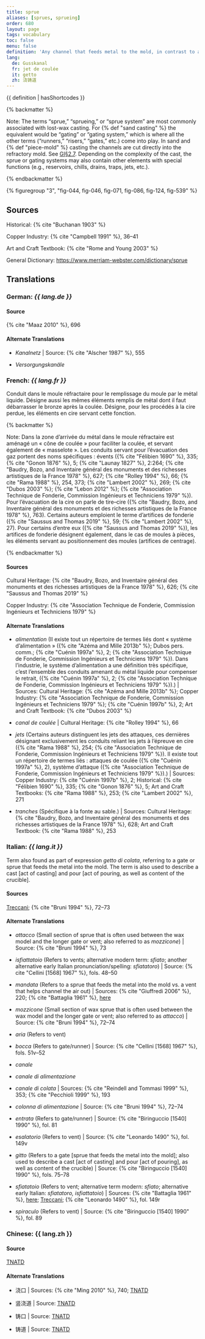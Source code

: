 ```yaml
---
title: sprue
aliases: [sprues, sprueing]
order: 680
layout: page
tags: vocabulary
toc: false
menu: false
definition: 'Any channel that feeds metal to the mold, in contrast to a vent, which lets air escape. Both sprues and vents make up the “sprue system,” which circulates bronze from the pouring cup through the {% def "refractory mold" %} and allows air and casting vapors such as steam to be released. In {% def "lost-wax casting" %}, “sprue” is the term used for the solid wax rods (rarely reeds or terra-cotta pipes) used to create the channels in the mold. Sprues are also the solid metal that has filled the channels upon cooling, which is generally removed during {% def "fettling" %}.'
lang:
  de: Gusskanal
  fr: jet de coulée
  it: getto
  zh: 浇铸道
---
```


{{ definition | hasShortcodes }}

{% backmatter %}

Note: The terms “sprue,” “sprueing,” or “sprue system” are most commonly associated with lost-wax casting. For {% def "sand casting" %} the equivalent would be “gating” or “gating system,” which is where all the other terms (“runners,” “risers,” “gates,” etc.) come into play. In sand and {% def "piece-mold" %} casting the channels are cut directly into the refractory mold. See [GI§2.7](/intro/#S2.7). Depending on the complexity of the cast, the sprue or gating systems may also contain other elements with special functions (e.g., reservoirs, chills, drains, traps, jets, etc.).

{% endbackmatter %}

{% figuregroup "3", "fig-044, fig-046, fig-071, fig-086, fig-124, fig-539" %}

## Sources

Historical: {% cite "Buchanan 1903" %}

Copper Industry: {% cite "Campbell 1991" %}, 36–41

Art and Craft Textbook: {% cite "Rome and Young 2003" %}

General Dictionary: <https://www.merriam-webster.com/dictionary/sprue>

## Translations

<div class="accordion">

### **German**: *{{ lang.de }}*

#### Source

{% cite "Maaz 2010" %}, 696

#### Alternate Translations

- *Kanalnetz* | Source: {% cite "Alscher 1987" %}, 555

- *Versorgungskanäle*

### **French**: *{{ lang.fr }}*

Conduit dans le moule réfractaire pour le remplissage du moule par le métal liquide. Désigne aussi les mêmes éléments remplis de métal dont il faut débarrasser le bronze après la coulée. Désigne, pour les procédés à la cire perdue, les éléments en cire servant cette fonction.

{% backmatter %}

Note: Dans la zone d’arrivée du métal dans le moule réfractaire est aménagé un « cône de coulée » pour faciliter la coulée, et servant également de « masselote ». Les conduits servant pour l’évacuation des gaz portent des noms spécifiques : évents ({% cite "Félibien 1690" %}, 335; {% cite "Gonon 1876" %}, 5; {% cite "Launay 1827" %}, 2:264; {% cite "Baudry, Bozo, and Inventaire général des monuments et des richesses artistiques de la France 1978" %}, 627; {% cite "Rolley 1994" %}, 66; {% cite "Rama 1988" %}, 254, 373; {% cite "Lambert 2002" %}, 269; {% cite "Dubos 2003" %}; {% cite "Lebon 2012" %}; {% cite "Association Technique de Fonderie, Commission Ingénieurs et Techniciens 1979" %}). Pour l’évacuation de la cire on parle de tire–cire ({% cite "Baudry, Bozo, and Inventaire général des monuments et des richesses artistiques de la France 1978" %}, 763). Certains auteurs emploient le terme d’artifices de fonderie ({% cite "Saussus and Thomas 2019" %}, 59; {% cite "Lambert 2002" %}, 27). Pour certains d’entre eux ({% cite "Saussus and Thomas 2019" %}), les artifices de fonderie désignent également, dans le cas de moules à pièces, les éléments servant au positionnement des moules (artifices de centrage).

{% endbackmatter %}

#### Sources

Cultural Heritage: {% cite "Baudry, Bozo, and Inventaire général des monuments et des richesses artistiques de la France 1978" %}, 626; {% cite "Saussus and Thomas 2019" %}

Copper Industry: {% cite "Association Technique de Fonderie, Commission Ingénieurs et Techniciens 1979" %}

#### Alternate Translations

- *alimentation* (Il existe tout un répertoire de termes liés dont « système d’alimentation » ({% cite "Azéma and Mille 2013b" %}; Dubos pers. comm.; {% cite "Cuénin 1997a" %}, 2; {% cite "Association Technique de Fonderie, Commission Ingénieurs et Techniciens 1979" %}). Dans l’industrie, le système d’alimentation a une définition très spécifique, c’est l’ensemble des conduits amenant du métal liquide pour compenser le retrait, ({% cite "Cuénin 1997a" %}, 2; {% cite "Association Technique de Fonderie, Commission Ingénieurs et Techniciens 1979" %}).) | Sources: Cultural Heritage: {% cite "Azéma and Mille 2013b" %}; Copper Industry: {% cite "Association Technique de Fonderie, Commission Ingénieurs et Techniciens 1979" %}; {% cite "Cuénin 1997b" %}, 2; Art and Craft Textbook: {% cite "Dubos 2003" %}

- *canal de coulée* | Cultural Heritage: {% cite "Rolley 1994" %}, 66

- *jets* (Certains auteurs distinguent les jets des attaques, ces dernières désignant exclusivement les conduits reliant les jets à l’épreuve en cire ({% cite "Rama 1988" %}, 254; {% cite "Association Technique de Fonderie, Commission Ingénieurs et Techniciens 1979" %}). Il existe tout un répertoire de termes liés : attaques de coulée ({% cite "Cuénin 1997a" %}, 2), système d’attaque ({% cite "Association Technique de Fonderie, Commission Ingénieurs et Techniciens 1979" %}).) | Sources: Copper Industry: {% cite "Cuénin 1997b" %}, 2; Historical: {% cite "Félibien 1690" %}, 335; {% cite "Gonon 1876" %}, 5; Art and Craft Textbooks: {% cite "Rama 1988" %}, 253; {% cite "Lambert 2002" %}, 271

- *tranches* (Spécifique à la fonte au sable.) | Sources: Cultural Heritage: {% cite "Baudry, Bozo, and Inventaire général des monuments et des richesses artistiques de la France 1978" %}, 628; Art and Craft Textbook: {% cite "Rama 1988" %}, 253

### **Italian**: *{{ lang.it }}*

Term also found as part of expression *getto di colata*, referring to a gate or sprue that feeds the metal into the mold. The term is also used to describe a cast [act of casting] and pour [act of pouring, as well as content of the crucible].

#### Sources

[Treccani](https://www.treccani.it/enciclopedia/fusione_%28Enciclopedia-Italiana%29/); {% cite "Bruni 1994" %}, 72–73

#### Alternate Translations

- *attacco* (Small section of sprue that is often used between the wax model and the longer gate or vent; also referred to as *mozzicone*) | Source: {% cite "Bruni 1994" %}, 73

- *isfiattatoio* (Refers to vents; alternative modern term: *sfiato*; another alternative early Italian pronunciation/spelling: *sfiatatoro*) | Source: {% cite "Cellini [1568] 1967" %}, fols. 48–50

- *mandata* (Refers to a sprue that feeds the metal into the mold vs. a vent that helps channel the air out) | Sources: {% cite "Giuffredi 2006" %}, 220; {% cite "Battaglia 1961" %}, [here](http://www.gdli.it/pdf_viewer/Scripts/pdf.js/web/viewer.asp?file=/PDF/GDLI09/GDLI_09_ocr_632.pdf&parola=mandata)

- *mozzicone* (Small section of wax sprue that is often used between the wax model and the longer gate or vent; also referred to as *attacco*) | Source: {% cite "Bruni 1994" %}, 72–74

- *aria* (Refers to vent)

- *bocca* (Refers to gate/runner) | Source: {% cite "Cellini [1568] 1967" %}, fols. 51v–52

- *canale*

- *canale di alimentazione*

- *canale di colata* | Sources: {% cite "Reindell and Tommasi 1999" %}, 353; {% cite "Pecchioli 1999" %}, 193

- *colonna di alimentazione* | Source: {% cite "Bruni 1994" %}, 72–74

- *entrata* (Refers to gate/runner) | Source: {% cite "Biringuccio [1540] 1990" %}, fol. 81

- *esalatorio* (Refers to vent) | Source: {% cite "Leonardo 1490" %}, fol. 149v

- *gitto* (Refers to a gate [sprue that feeds the metal into the mold]; also used to describe a cast [act of casting] and pour [act of pouring], as well as content of the crucible) | Source: {% cite "Biringuccio [1540] 1990" %}, fols. 75–78

- *sfiatatoio* (Refers to vent; alternative term modern: *sfiato*; alternative early Italian: *sfiatatoro, isfiattatoio*) | Sources: {% cite "Battaglia 1961" %}, [here](http://www.gdli.it/pdf_viewer/Scripts/pdf.js/web/viewer.asp?file=/PDF/GDLI18/GDLI_18_ocr_882.pdf&parola=sfiatatoio); [Treccani](https://www.treccani.it/enciclopedia/fusione_%28Enciclopedia-Italiana%29/); {% cite "Leonardo 1490" %}, fol. 149r

- *spiraculo* (Refers to vent) | Source: {% cite "Biringuccio [1540] 1990" %}, fol. 89

### **Chinese**: {{ lang.zh }}

#### Source

[TNATD](https://terms.naer.edu.tw/detail/3505809/?index=5)

#### Alternate Translations

- 浇口 | Sources: {% cite "Ming 2010" %}, 740; [TNATD](https://terms.naer.edu.tw/detail/11560594/?index=8)

- 竖浇道 | Source: [TNATD](https://terms.naer.edu.tw/detail/941804/?index=1)

- 铸口 | Source: [TNATD](https://terms.naer.edu.tw/detail/3505809/?index=5)

- 铸道 | Source: [TNATD](https://terms.naer.edu.tw/detail/3505809/?index=5)

</div>
